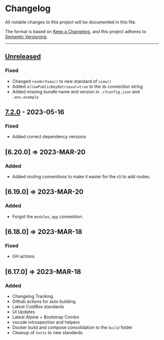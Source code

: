 # Changelog

All notable changes to this project will be documented in this file.

The format is based on [Keep a Changelog](https://keepachangelog.com/en/1.0.0/),
and this project adheres to [Semantic Versioning](https://semver.org/spec/v2.0.0.html).

* * *

## [Unreleased]

### Fixed

- Changed `renderView()` to new standard of `view()`
- Added `allowPublicKeyRetrieval=true` to the `db` connection string
- Added missing bundle name and version in `.cfconfig.json` and `.env.example`

## [7.2.0] - 2023-05-16

### Fixed

- Added correct dependency versions

## [6.20.0] => 2023-MAR-20

### Added

- Added routing conventions to make it easier for the cli to add routes.

## [6.19.0] => 2023-MAR-20

### Added

- Forgot the `modules_app` convention.

## [6.18.0] => 2023-MAR-18

### Fixed

- GH actions

## [6.17.0] => 2023-MAR-18

### Added

- Changelog Tracking
- Github actions for auto building
- Latest ColdBox standards
- UI Updates
- Latest Alpine + Bootstrap Combo
- vscode introspection and helpers
- Docker build and compose consolidation to the `build` folder
- Cleanup of `tests` to new standards

[Unreleased]: https://github.com/coldbox-templates/default/compare/v7.2.0...HEAD

[7.2.0]: https://github.com/coldbox-templates/default/compare/4ff554bcb4383a973dbec39af57ce96667764cee...v7.2.0
